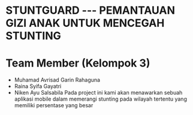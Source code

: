 # STUNTGUARD --- PEMANTAUAN GIZI ANAK UNTUK MENCEGAH STUNTING
# Team Member (Kelompok 3)
- Muhamad Avrisad Garin Rahaguna
- Raina Syifa Gayatri
- Niken Ayu Salsabila
Pada project ini kami akan menawarkan sebuah aplikasi mobile dalam memerangi stunting pada wilayah tertentu yang memiliki persentase yang besar
